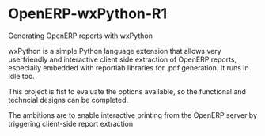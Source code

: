 OpenERP-wxPython-R1
===================

Generating OpenERP reports with wxPython

wxPython is a simple Python language extension that allows very userfriendly and interactive client side extraction of OpenERP reports, especially embedded with reportlab libraries for .pdf generation. It runs in Idle too.

This project is fist to evaluate the options available,  so the functional and techncial designs can be completed. 

The ambitions are to enable interactive printing from the OpenERP server by triggering client-side report extraction 

